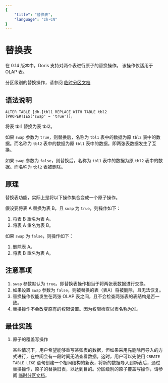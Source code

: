 ```yaml
---
{
    "title": "替换表",
    "language": "zh-CN"
}
---
```


<!-- 
Licensed to the Apache Software Foundation (ASF) under one
or more contributor license agreements.  See the NOTICE file
distributed with this work for additional information
regarding copyright ownership.  The ASF licenses this file
to you under the Apache License, Version 2.0 (the
"License"); you may not use this file except in compliance
with the License.  You may obtain a copy of the License at

  http://www.apache.org/licenses/LICENSE-2.0

Unless required by applicable law or agreed to in writing,
software distributed under the License is distributed on an
"AS IS" BASIS, WITHOUT WARRANTIES OR CONDITIONS OF ANY
KIND, either express or implied.  See the License for the
specific language governing permissions and limitations
under the License.
-->

# 替换表

在 0.14 版本中，Doris 支持对两个表进行原子的替换操作。 该操作仅适用于 OLAP 表。

分区级别的替换操作，请参阅 [临时分区文档](../partition/table-temp-partition)

## 语法说明

```text
ALTER TABLE [db.]tbl1 REPLACE WITH TABLE tbl2
[PROPERTIES('swap' = 'true')];
```

将表 tbl1 替换为表 tbl2。

如果 `swap` 参数为 `true`，则替换后，名称为 `tbl1` 表中的数据为原 `tbl2` 表中的数据。而名称为 `tbl2` 表中的数据为原 `tbl1` 表中的数据。即两张表数据发生了互换。

如果 `swap` 参数为 `false`，则替换后，名称为 `tbl1` 表中的数据为原 `tbl2` 表中的数据。而名称为 `tbl2` 表被删除。

## 原理

替换表功能，实际上是将以下操作集合变成一个原子操作。

假设要将表 A 替换为表 B，且 `swap` 为 `true`，则操作如下：

1. 将表 B 重名为表 A。
2. 将表 A 重名为表 B。

如果 `swap` 为 `false`，则操作如下：

1. 删除表 A。
2. 将表 B 重名为表 A。

## 注意事项

1. `swap` 参数默认为 `true`。即替换表操作相当于将两张表数据进行交换。
2. 如果设置 `swap` 参数为 `false`，则被替换的表（表A）将被删除，且无法恢复。
3. 替换操作仅能发生在两张 OLAP 表之间，且不会检查两张表的表结构是否一致。
4. 替换操作不会改变原有的权限设置。因为权限检查以表名称为准。

## 最佳实践

1. 原子的覆盖写操作

   某些情况下，用户希望能够重写某张表的数据，但如果采用先删除再导入的方式进行，在中间会有一段时间无法查看数据。这时，用户可以先使用 `CREATE TABLE LIKE` 语句创建一个相同结构的新表，将新的数据导入到新表后，通过替换操作，原子的替换旧表，以达到目的。分区级别的原子覆盖写操作，请参阅 [临时分区文档](../../partition/table-tmp-partition)。
